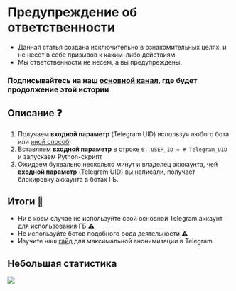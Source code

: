 # Предупреждение об ответственности
- Данная статья создана исключительно в ознакомительных целях, и не несёт в себе призывов к каким-либо действиям.
- Мы ответственности не несем, а вы предупреждены.

### Подписывайтесь на наш [основной канал](https://t.me/eestie), где будет продолжение этой истории

## Описание ❓
1. Получаем **входной параметр** (Telegram UID) используя любого бота или [иной способ](https://google.ee/search?q=telegram+uid)
2. Вставляем **входной параметр** в строке ```6. USER_ID = # Telegram_UID``` и запускаем Python-скрипт
3. Ожидаем буквально несколько минут и владелец акккаунта, чей **входной параметр** (Telegram UID) вы написали, получает блокировку аккаунта в ботах ГБ.

## Итоги 🚀
- Ни в коем случае не используйте свой основной Telegram аккаунт для использования ГБ ⚠️
- Не используйте ботов подобного рода деятельности ⚠️
- Изучите наш [гайд](https://github.com/tgsecurity/guide/blob/main/README_RU.md) для максимальной анонимизации в Telegram

## Небольшая статистика
![](https://komarev.com/ghpvc/?username=eyeofgod)
